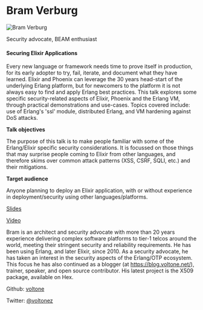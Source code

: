 # Bram Verburg

![Bram Verburg](http://s3.amazonaws.com/esl-conf-stg/media/files/000/000/023/thumbnail/Bram_Verburg.jpg?1458661713)

Security advocate, BEAM enthusiast

#### Securing Elixir Applications

Every new language or framework needs time to prove itself in production, for its early adopter to try, fail, iterate, and document what they have learned. Elixir and Phoenix can leverage the 30 years head-start of the underlying Erlang platform, but for newcomers to the platform it is not always easy to find and apply Erlang best practices. This talk explores some specific security-related aspects of Elixir, Phoenix and the Erlang VM, through practical demonstrations and use-cases. Topics covered include: use of Erlang's 'ssl' module, distributed Erlang, and VM hardening against DoS attacks.

**Talk objectives**

The purpose of this talk is to make people familiar with some of the Erlang/Elixir specific security considerations. It is focussed on those things that may surprise people coming to Elixir from other languages, and therefore skims over common attack patterns (XSS, CSRF, SQLI, etc.) and their mitigations.

**Target audience**

Anyone planning to deploy an Elixir application, with or without experience in deployment/security using other languages/platforms.

[Slides](http://s3.amazonaws.com/esl-conf-stg/media/files/000/000/078/original/Bram_Verburg_-_Securing_Elixir_Applications.pdf?1462946275)

[Video](https://youtu.be/r0DuAse9tK8)

Bram is an architect and security advocate with more than 20 years experience delivering complex software platforms to tier-1 telcos around the world, meeting their stringent security and reliability requirements. He has been using Erlang, and later Elixir, since 2010. As a security advocate, he has taken an interest in the security aspects of the Erlang/OTP ecosystem. This focus he has also continued as a blogger (at https://blog.voltone.net/), trainer, speaker, and open source contributor. His latest project is the X509 package, available on Hex.

Github: [voltone](https://github.com/voltone)

Twitter: [@voltonez](https://twitter.com/voltonez)

